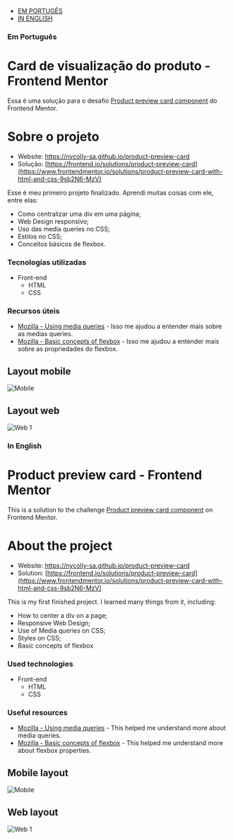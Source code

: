 - [EM PORTUGÊS](#em-português)
- [IN ENGLISH](#in-english)

### Em Português
# Card de visualização do produto - Frontend Mentor
Essa é uma solução para o desafio [Product preview card component](https://www.frontendmentor.io/challenges/product-preview-card-component-GO7UmttRfa) do Frontend Mentor.

# Sobre o projeto
- Website: https://nycolly-sa.github.io/product-preview-card
- Solução: [https://frontend.io/solutions/product-preview-card](https://www.frontendmentor.io/solutions/product-preview-card-with-html-and-css-9sb2N6-MzV)

Esse é meu primeiro projeto finalizado. Aprendi muitas coisas com ele, entre elas:
- Como centralizar uma div em uma página;
- Web Design responsivo;
- Uso das media queries no CSS;
- Estilos no CSS;
- Conceitos básicos de flexbox.

### Tecnologias utilizadas
- Front-end
  - HTML
  - CSS

### Recursos úteis
- [Mozilla - Using media queries](https://developer.mozilla.org/en-US/docs/Web/CSS/CSS_media_queries/Using_media_queries) - Isso me ajudou a entender mais sobre as medias queries.
- [Mozilla - Basic concepts of flexbox](https://developer.mozilla.org/en-US/docs/Web/CSS/CSS_flexible_box_layout/Basic_concepts_of_flexbox) - Isso me ajudou a entender mais sobre as propriedades do flexbox.


## Layout mobile
![Mobile](https://github.com/Nycolly-SA/assets/blob/main/product-preview-card/mobile.png)

## Layout web
![Web 1](https://github.com/Nycolly-SA/assets/blob/main/product-preview-card/desktop.png)



### In English
# Product preview card - Frontend Mentor
This is a solution to the challenge [Product preview card component](https://www.frontendmentor.io/challenges/product-preview-card-component-GO7UmttRfa) on Frontend Mentor.

# About the project
- Website: https://nycolly-sa.github.io/product-preview-card
- Solution: [https://frontend.io/solutions/product-preview-card](https://www.frontendmentor.io/solutions/product-preview-card-with-html-and-css-9sb2N6-MzV)

This is my first finished project. I learned many things from it, including:
- How to center a div on a page;
- Responsive Web Design;
- Use of Media queries on CSS;
- Styles on CSS;
- Basic concepts of flexbox


### Used technologies
- Front-end
  - HTML
  - CSS

### Useful resources
- [Mozilla - Using media queries](https://developer.mozilla.org/en-US/docs/Web/CSS/CSS_media_queries/Using_media_queries) - This helped me understand more about media queries.
- [Mozilla - Basic concepts of flexbox](https://developer.mozilla.org/en-US/docs/Web/CSS/CSS_flexible_box_layout/Basic_concepts_of_flexbox) - This helped me understand more about flexbox properties.


## Mobile layout
![Mobile](https://github.com/Nycolly-SA/assets/blob/main/product-preview-card/mobile.png)

## Web layout
![Web 1](https://github.com/Nycolly-SA/assets/blob/main/product-preview-card/desktop.png)
